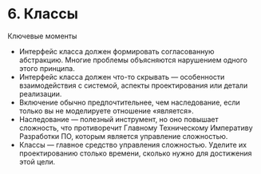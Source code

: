 

# 6. Классы

Ключевые моменты

* Интерфейс класса должен формировать согласованную абстракцию. Многие проблемы объясняются нарушением одного этого
  принципа.
* Интерфейс класса должен что-то скрывать — особенности взаимодействия с системой, аспекты проектирования или детали
  реализации.
* Включение обычно предпочтительнее, чем наследование, если только вы не моделируете отношение «является».
* Наследование — полезный инструмент, но оно повышает сложность, что противоречит Главному Техническому Императиву
  Разработки ПО, которым является управление сложностью.
* Классы — главное средство управления сложностью. Уделите их проектированию столько времени, сколько нужно для
  достижения этой цели.